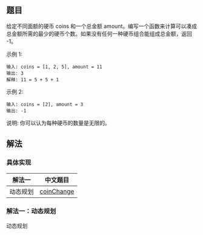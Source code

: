 ## 题目

给定不同面额的硬币 coins 和一个总金额 amount。编写一个函数来计算可以凑成总金额所需的最少的硬币个数。如果没有任何一种硬币组合能组成总金额，返回 -1。

示例 1:
```
输入: coins = [1, 2, 5], amount = 11
输出: 3 
解释: 11 = 5 + 5 + 1
```

示例 2:
```
输入: coins = [2], amount = 3
输出: -1
```

说明:
你可以认为每种硬币的数量是无限的。


## 解法

### 具体实现

| 解法一   | 中文题目                                                                                         |
| -------- | ------------------------------------------------------------------------------------------------ |
| 动态规划 | [coinChange](https://github.com/whiteCcinn/leetcode-practice/blob/master/algorithm/coinChange.c) |

### 解法一：动态规划

动态规划